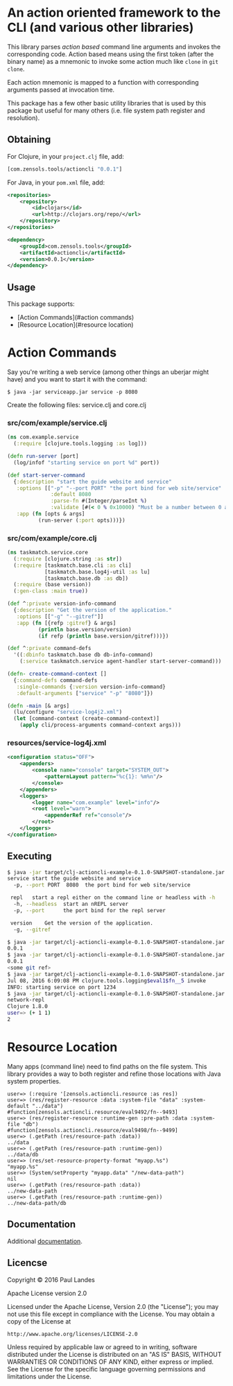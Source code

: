 An action oriented framework to the CLI (and various other libraries)
=====================================================================

This library parses *action based* command line arguments and invokes the
corresponding code.  Action based means using the first token (after the binary
name) as a mnemonic to invoke some action much like `clone` in `git clone`.

Each action mnemonic is mapped to a function with corresponding arguments
passed at invocation time.

This package has a few other basic utility libraries that is used by this
package but useful for many others (i.e. file system path register and
resolution).

Obtaining
---------
For Clojure, in your `project.clj` file, add:

```clojure
[com.zensols.tools/actioncli "0.0.1"]
```

For Java, in your `pom.xml` file, add:
```xml
<repositories>
    <repository>
        <id>clojars</id>
        <url>http://clojars.org/repo/</url>
    </repository>
</repositories>

<dependency>
    <groupId>com.zensols.tools</groupId>
    <artifactId>actioncli</artifactId>
    <version>0.0.1</version>
</dependency>
```

Usage
-----
This package supports:
* [Action Commands](#action commands)
* [Resource Location](#resource location)

# Action Commands
Say you're writing a web service (among other things an uberjar might have) and
you want to start it with the command:
```shell
$ java -jar serviceapp.jar service -p 8080
```

Create the following files: service.clj and core.clj
### src/com/example/service.clj
```clojure
(ns com.example.service
  (:require [clojure.tools.logging :as log]))

(defn run-server [port]
  (log/infof "starting service on port %d" port))

(def start-server-command
  {:description "start the guide website and service" 
   :options [["-p" "--port PORT" "the port bind for web site/service"
              :default 8080
              :parse-fn #(Integer/parseInt %)
              :validate [#(< 0 % 0x10000) "Must be a number between 0 and 65536"]]]
   :app (fn [opts & args]
          (run-server (:port opts)))})
```

### src/com/example/core.clj
```clojure
(ns taskmatch.service.core
  (:require [clojure.string :as str])
  (:require [taskmatch.base.cli :as cli]
            [taskmatch.base.log4j-util :as lu]
            [taskmatch.base.db :as db])
  (:require (base version))
  (:gen-class :main true))

(def ^:private version-info-command
  {:description "Get the version of the application."
   :options [["-g" "--gitref"]]
   :app (fn [{refp :gitref} & args]
          (println base.version/version)
          (if refp (println base.version/gitref)))})

(def ^:private command-defs
  '((:dbinfo taskmatch.base db db-info-command)
    (:service taskmatch.service agent-handler start-server-command)))

(defn- create-command-context []
  {:command-defs command-defs
   :single-commands {:version version-info-command}
   :default-arguments ["service" "-p" "8080"]})

(defn -main [& args]
  (lu/configure "service-log4j2.xml")
  (let [command-context (create-command-context)]
    (apply cli/process-arguments command-context args)))
```

### resources/service-log4j.xml
```xml
<configuration status="OFF">
    <appenders>
        <console name="console" target="SYSTEM_OUT">
            <patternLayout pattern="%c{1}: %m%n"/>
        </console>
    </appenders>
    <loggers>
        <logger name="com.example" level="info"/>
        <root level="warn">
            <appenderRef ref="console"/>
        </root>
    </loggers>
</configuration>
```
## Executing
```bash
$ java -jar target/clj-actioncli-example-0.1.0-SNAPSHOT-standalone.jar --help
service	start the guide website and service
  -p, --port PORT  8080  the port bind for web site/service

 repl	start a repl either on the command line or headless with -h
  -h, --headless  start an nREPL server
  -p, --port      the port bind for the repl server

 version	Get the version of the application.
  -g, --gitref

$ java -jar target/clj-actioncli-example-0.1.0-SNAPSHOT-standalone.jar version
0.0.1
$ java -jar target/clj-actioncli-example-0.1.0-SNAPSHOT-standalone.jar version -g
0.0.1
<some git ref>
$ java -jar target/clj-actioncli-example-0.1.0-SNAPSHOT-standalone.jar service -p 1234
Jul 08, 2016 6:09:08 PM clojure.tools.logging$eval1$fn__5 invoke
INFO: starting service on port 1234
$ java -jar target/clj-actioncli-example-0.1.0-SNAPSHOT-standalone.jar repl
network-repl
Clojure 1.8.0
user=> (+ 1 1)
2
```

# Resource Location
Many apps (command line) need to find paths on the file system.  This library
provides a way to both register and refine those locations with Java system
properties.

```clojure-repl
user=> (:require '[zensols.actioncli.resource :as res])
user=> (res/register-resource :data :system-file "data" :system-default "../data")
#function[zensols.actioncli.resource/eval9492/fn--9493]
user=> (res/register-resource :runtime-gen :pre-path :data :system-file "db")
#function[zensols.actioncli.resource/eval9498/fn--9499]
user=> (.getPath (res/resource-path :data))
../data
user=> (.getPath (res/resource-path :runtime-gen))
../data/db
user=> (res/set-resource-property-format "myapp.%s")
"myapp.%s"
user=> (System/setProperty "myapp.data" "/new-data-path")
nil
user=> (.getPath (res/resource-path :data))
../new-data-path
user=> (.getPath (res/resource-path :runtime-gen))
../new-data-path/db
```

Documentation
-------------
Additional [documentation](https://plandes.github.io/clj-actioncli/codox/index.html).

Licencse
--------
Copyright © 2016 Paul Landes

Apache License version 2.0

Licensed under the Apache License, Version 2.0 (the "License");
you may not use this file except in compliance with the License.
You may obtain a copy of the License at

    http://www.apache.org/licenses/LICENSE-2.0

Unless required by applicable law or agreed to in writing, software
distributed under the License is distributed on an "AS IS" BASIS,
WITHOUT WARRANTIES OR CONDITIONS OF ANY KIND, either express or implied.
See the License for the specific language governing permissions and
limitations under the License.
